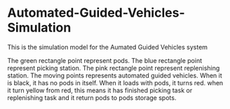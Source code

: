 # Automated-Guided-Vehicles-Simulation
This is the simulation model for the Aumated Guided Vehicles system

The green rectangle point represent pods.
The blue rectangle point represent picking station.
The pink rectangle point represent replenishing station.
The moving points represents automated guided vehicles. When it is black, it has no pods in itself.
When it loads with pods, it turns red. when it turn yellow from red, this means it has finished picking task or replenishing task and it return pods to pods storage spots.
